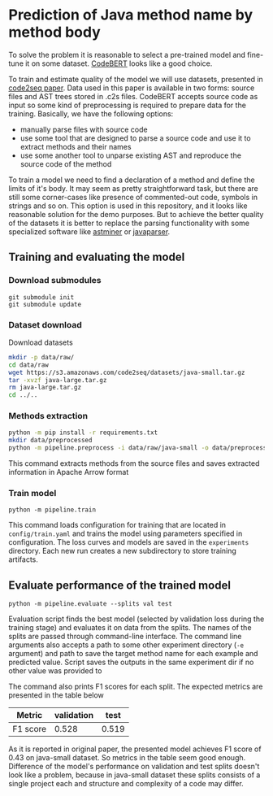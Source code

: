 # Prediction of Java method name by method body

To solve the problem it is reasonable to select a pre-trained model and fine-tune it on some dataset.
[CodeBERT](https://huggingface.co/microsoft/codebert-base) looks like a good choice. 

To train and estimate quality of the model we will use datasets, presented in 
[code2seq paper](https://arxiv.org/abs/1808.01400). 
Data used in this paper is available in two forms: source files and AST trees stored in .c2s files. CodeBERT accepts
source code as input so some kind of preprocessing is required to prepare data for the training.
Basically, we have the following options:
- manually parse files with source code 
- use some tool that are designed to parse a source code and use it to extract methods and their names
- use some another tool to unparse existing AST and reproduce the source code of the method

To train a model we need to find a declaration of a method and define the limits of it's body.
It may seem as pretty straightforward task, but there are still some corner-cases like presence of commented-out code, 
symbols in strings and so on. This option is used in this repository, and it looks like
reasonable solution for the demo purposes. But to achieve the better quality of the datasets it is better to replace 
the parsing functionality with some specialized software like [astminer](https://github.com/JetBrains-Research/astminer)
or [javaparser](https://github.com/javaparser/javaparser).

## Training and evaluating the model

### Download submodules
```
git submodule init
git submodule update
```

### Dataset download

Download datasets
```bash
mkdir -p data/raw/
cd data/raw
wget https://s3.amazonaws.com/code2seq/datasets/java-small.tar.gz
tar -xvzf java-large.tar.gz
rm java-large.tar.gz
cd ../..
```


### Methods extraction

```bash
python -m pip install -r requirements.txt
mkdir data/preprocessed
python -m pipeline.preprocess -i data/raw/java-small -o data/preprocessed/java-small --splits test validation training```
```
This command extracts methods from the source files and saves extracted information in Apache Arrow format

### Train model

```
python -m pipeline.train
```

This command loads configuration for training that are located in `config/train.yaml` and trains the model using
parameters specified in configuration. The loss curves and models are saved in the `experiments` directory. Each
new run creates a new subdirectory to store training artifacts. 

## Evaluate performance of the trained model
```
python -m pipeline.evaluate --splits val test
```
Evaluation script finds the best model (selected by validation loss during the training stage) and evaluates it on 
data from the splits. The names of the splits are passed through command-line interface. The command line arguments
also accepts a path to some other experiment directory (`-e` argument) and path to save the target method name for
each example and predicted value. Script saves the outputs in the same experiment dir if no other value was provided to


The command also prints F1 scores for each split. The expected metrics are presented in the table below

| Metric | validation | test |
| --- | --- | -- |
| F1 score | 0.528 | 0.519 |

As it is reported in original paper, the presented model achieves F1 score of 0.43 on java-small dataset. So 
metrics in the table seem good enough.  Difference of the model's performance on validation and test
splits doesn't look like a problem, because in java-small dataset these splits consists of a single project each and
structure and complexity of a code may differ.








